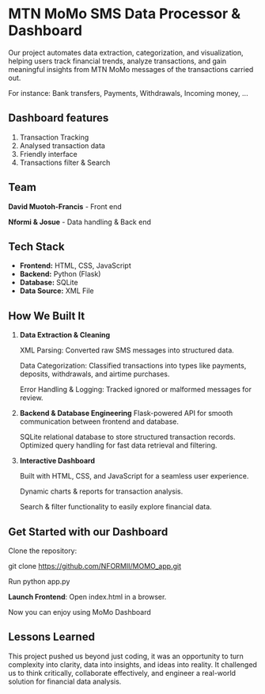 # MTN MoMo SMS Data Processor & Dashboard

Our project automates data extraction, categorization, and visualization, helping users track financial trends, analyze transactions, and gain meaningful insights from MTN MoMo messages of the transactions carried out.

For instance: Bank transfers, Payments, Withdrawals, Incoming money, ...

## Dashboard features
1.  Transaction Tracking
2. Analysed transaction data 
3. Friendly interface
4. Transactions filter & Search

## Team

**David Muotoh-Francis** - Front end

**Nformi & Josue** - Data handling & Back end 

## Tech Stack
- **Frontend:** HTML, CSS, JavaScript
- **Backend:** Python (Flask)
- **Database:** SQLite
- **Data Source:** XML File
## How We Built It
1. **Data Extraction & Cleaning** 

    XML Parsing: Converted raw SMS messages into structured data.

    Data Categorization: Classified transactions into types like payments, deposits, withdrawals, and airtime purchases.

    Error Handling & Logging: Tracked ignored or malformed messages for review.

2. **Backend & Database Engineering**
    Flask-powered API for smooth communication between frontend and database.

    SQLite relational database to store structured transaction records.
    Optimized query handling for fast data retrieval and filtering.

3. **Interactive Dashboard**

    Built with HTML, CSS, and JavaScript for a seamless user experience.

    Dynamic charts & reports for transaction analysis.

    Search & filter functionality to easily explore financial data.


## Get Started with our Dashboard 

Clone the repository:

git clone <https://github.com/NFORMII/MOMO_app.git>


Run python app.py

**Launch Frontend**: Open index.html in a browser.

Now you can enjoy using MoMo Dashboard 

## Lessons Learned

This project pushed us beyond just coding, it was an opportunity to turn complexity into clarity, data into insights, and ideas into reality.
It challenged us to think critically, collaborate effectively, and engineer a real-world solution for financial data analysis.
